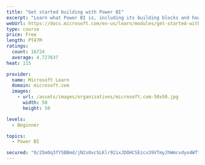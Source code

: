 ```yaml
---
title: "Get started building with Power BI"
excerpt: "Learn what Power BI is, including its building blocks and how they work together."
webUrl: https://docs.microsoft.com/en-us/learn/modules/get-started-with-power-bi/
type: course
price: Free
length: PT47M
ratings:
  count: 16724
  average: 4.727637
heat: 115

provider:
  name: Microsoft Learn
  domain: microsoft.com
  images:
    - url: /assets/images/organizations/microsoft.com-50x50.jpg
      width: 50
      height: 50

levels:
  - Beginner

topics:
  - Power BI

secured: "O/25m0q3fY5BBmd/jN2s0vcSLKlr92ixJDOHCSEzcx39VTmyJhWmcvdyo4WTt3jokojwaeEBNxtPZ24BzJUm6Bx2Q+8qpXEWNxq8I+B2MTm2Q23hBYR7Gwy2zSHA+mzG/tKoplclnxJmrgVql29CHcFnEzx/+WIzsG5t8rwm3d00AYaEq0k7l0Q1OSaB4nlWSu4UuYdxn5SUojMM80lgwnvvV+mxZ6RfETP75NEaG880oB0ksrf6KhJBQbFA7Wk4BXsjxA49vEutqovjHQ++aZF/yph1rAIkbXR/HgnwgnHRA44NzUHb1K4cGCqfECBwQC7hQleb0D7jWCKXw4YZcLbmIyvBg+4EZR3fPSaQ6WljsiClKhaeafzFKuj/PwHTSVZzfLq2Ne0SmJMFdtqJyA==;3V0NXeh6Lds5p/ehM0lopQ=="
---
```


